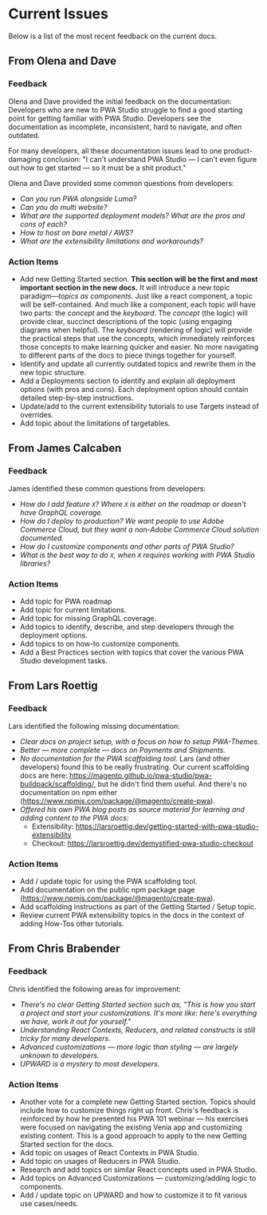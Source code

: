 
# Current Issues

Below is a list of the most recent feedback on the current docs.

## From Olena and Dave

<DiscoverBlock width="100%" slots="heading, text"/>

### Feedback

Olena and Dave provided the initial feedback on the documentation: Developers who are new to PWA Studio struggle to find a good starting point for getting familiar with PWA Studio.
Developers see the documentation as incomplete, inconsistent, hard to navigate, and often outdated.

For many developers, all these documentation issues lead to one product-damaging conclusion: "I can't understand PWA Studio — I can't even figure out how to get started — so it must be a shit product."

Olena and Dave provided some common questions from developers:

- *Can you run PWA alongside Luma?*
- *Can you do multi website?*
- *What are the supported deployment models? What are the pros and cons of each?*
- *How to host on bare metal / AWS?*
- *What are the extensibility limitations and workarounds?*

### Action Items

- Add new Getting Started section.
  **This section will be the first and most important section in the new docs.** It will introduce a new topic paradigm—*topics as components*. Just like a react component, a topic will be self-contained. And much like a component, each topic will have two parts: the *concept* and the *keyboard*. The *concept* (the logic) will provide clear, succinct descriptions of the topic (using engaging diagrams when helpful). The *keyboard* (rendering of logic) will provide the practical steps that use the concepts, which immediately reinforces those concepts to make learning quicker and easier. No more navigating to different parts of the docs to piece things together for yourself.
- Identify and update all currently outdated topics and rewrite them in the new topic structure.
- Add a Deployments section to identify and explain all deployment options (with pros and cons). Each deployment option should contain detailed step-by-step instructions.
- Update/add to the current extensibility tutorials to use Targets instead of overrides.
- Add topic about the limitations of targetables.

## From James Calcaben

<DiscoverBlock width="100%" slots="heading, text"/>

### Feedback

 James identified these common questions from developers:

- *How do I add feature `X`? Where `X` is either on the roadmap or doesn't have GraphQL coverage.*
- *How do I deploy to production? We want people to use Adobe Commerce Cloud, but they want a non-Adobe Commerce Cloud solution documented.*
- *How do I customize components and other parts of PWA Studio?*
- *What is the best way to do `X`, when `X` requires working with PWA Studio libraries?*

### Action Items

- Add topic for PWA roadmap
- Add topic for current limitations.
- Add topic for missing GraphQL coverage.
- Add topics to identify, describe, and step developers through the deployment options.
- Add topics to on how-to customize components.
- Add a Best Practices section with topics that cover the various PWA Studio development tasks.

## From Lars Roettig

<DiscoverBlock width="100%" slots="heading, text"/>

### Feedback

 Lars identified the following missing documentation:

- *Clear docs on project setup, with a focus on how to setup PWA-Themes.*
- *Better — more complete — docs on Payments and Shipments.*
- *No documentation for the PWA scaffolding tool.*
  Lars (and other developers) found this to be really frustrating. Our current scaffolding docs are here: https://magento.github.io/pwa-studio/pwa-buildpack/scaffolding/, but he didn't find them useful. And there's no documentation on npm either (https://www.npmjs.com/package/@magento/create-pwa).
- *Offered his own PWA blog posts as source material for learning and adding content to the PWA docs:*
  - Extensibility: https://larsroettig.dev/getting-started-with-pwa-studio-extensibility
  - Checkout: https://larsroettig.dev/demystified-pwa-studio-checkout

### Action Items

- Add / update topic for using the PWA scaffolding tool.
- Add documentation on the public npm package page (https://www.npmjs.com/package/@magento/create-pwa).
- Add scaffolding instructions as part of the Getting Started / Setup topic.
- Review current PWA extensibility topics in the docs in the context of adding How-Tos other tutorials.

## From Chris Brabender

<DiscoverBlock width="100%" slots="heading, text"/>

### Feedback

 Chris identified the following areas for improvement:

- *There's no clear Getting Started section such as, "This is how you start a project and start your customizations. It's more like: here's everything we have, work it out for yourself."*
- *Understanding React Contexts, Reducers, and related constructs is still tricky for many developers.*
- *Advanced customizations — more logic than styling — are largely unknown to developers.*
- *UPWARD is a mystery to most developers.*

### Action Items

- Another vote for a complete new Getting Started section.
  Topics should include how to customize things right up front. Chris's feedback is reinforced by how he presented his PWA 101 webinar — his exercises were focused on navigating the existing Venia app and customizing existing content. This is a good approach to apply to the new Getting Started section for the docs.
- Add topic on usages of React Contexts in PWA Studio.
- Add topic on usages of Reducers in PWA Studio.
- Research and add topics on similar React concepts used in PWA Studio.
- Add topics on Advanced Customizations — customizing/adding logic to components.
- Add / update topic on UPWARD and how to customize it to fit various use cases/needs.
